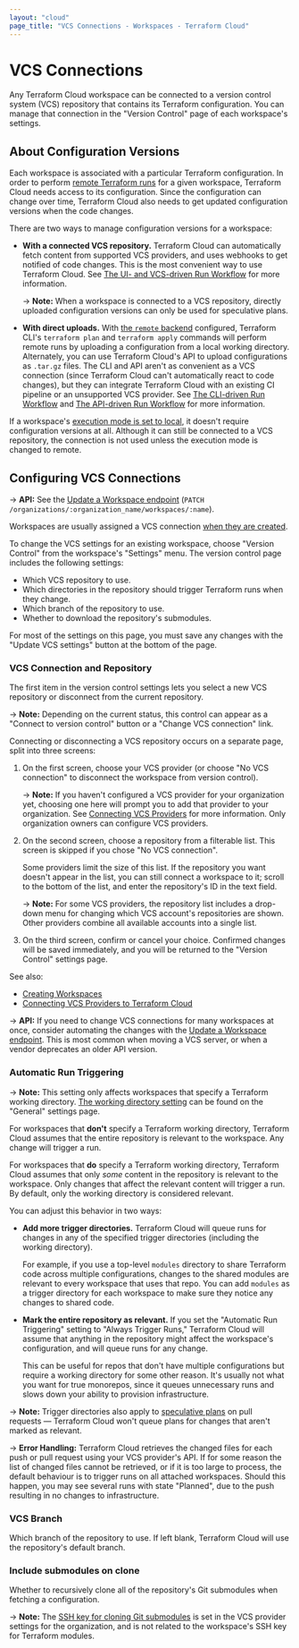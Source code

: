 ```yaml
---
layout: "cloud"
page_title: "VCS Connections - Workspaces - Terraform Cloud"
---
```


# VCS Connections

[remote operations]: ../run/index.html
[remote backend]: /docs/backends/types/remote.html
[execution mode]: ./settings.html#execution-mode

Any Terraform Cloud workspace can be connected to a version control system (VCS) repository that contains its Terraform configuration. You can manage that connection in the "Version Control" page of each workspace's settings.

## About Configuration Versions

Each workspace is associated with a particular Terraform configuration. In order to perform [remote Terraform runs][remote operations] for a given workspace, Terraform Cloud needs access to its configuration. Since the configuration can change over time, Terraform Cloud also needs to get updated configuration versions when the code changes.

There are two ways to manage configuration versions for a workspace:

- **With a connected VCS repository.** Terraform Cloud can automatically fetch content from supported VCS providers, and uses webhooks to get notified of code changes. This is the most convenient way to use Terraform Cloud. See [The UI- and VCS-driven Run Workflow](../run/ui.html) for more information.

    -> **Note:** When a workspace is connected to a VCS repository, directly uploaded configuration versions can only be used for speculative plans.
- **With direct uploads.** With [the `remote` backend][remote backend] configured, Terraform CLI's `terraform plan` and `terraform apply` commands will perform remote runs by uploading a configuration from a local working directory. Alternately, you can use Terraform Cloud's API to upload configurations as `.tar.gz` files. The CLI and API aren't as convenient as a VCS connection (since Terraform Cloud can't automatically react to code changes), but they can integrate Terraform Cloud with an existing CI pipeline or an unsupported VCS provider. See [The CLI-driven Run Workflow](../run/cli.html) and [The API-driven Run Workflow](../run/api.html) for more information.

If a workspace's [execution mode is set to local][execution mode], it doesn't require configuration versions at all. Although it can still be connected to a VCS repository, the connection is not used unless the execution mode is changed to remote.

## Configuring VCS Connections

-> **API:** See the [Update a Workspace endpoint](../api/workspaces.html#update-a-workspace) (`PATCH /organizations/:organization_name/workspaces/:name`).

Workspaces are usually assigned a VCS connection [when they are created](./creating.html).

To change the VCS settings for an existing workspace, choose "Version Control" from the workspace's "Settings" menu. The version control page includes the following settings:

- Which VCS repository to use.
- Which directories in the repository should trigger Terraform runs when they change.
- Which branch of the repository to use.
- Whether to download the repository's submodules.

For most of the settings on this page, you must save any changes with the "Update VCS settings" button at the bottom of the page.

### VCS Connection and Repository

The first item in the version control settings lets you select a new VCS repository or disconnect from the current repository.

-> **Note:** Depending on the current status, this control can appear as a "Connect to version control" button or a "Change VCS connection" link.

Connecting or disconnecting a VCS repository occurs on a separate page, split into three screens:

1. On the first screen, choose your VCS provider (or choose "No VCS connection" to disconnect the workspace from version control).

    -> **Note:** If you haven't configured a VCS provider for your organization yet, choosing one here will prompt you to add that provider to your organization. See [Connecting VCS Providers](../vcs/index.html) for more information. Only organization owners can configure VCS providers.

2. On the second screen, choose a repository from a filterable list. This screen is skipped if you chose "No VCS connection".

    Some providers limit the size of this list. If the repository you want doesn't appear in the list, you can still connect a workspace to it; scroll to the bottom of the list, and enter the repository's ID in the text field.

    -> **Note:** For some VCS providers, the repository list includes a drop-down menu for changing which VCS account's repositories are shown. Other providers combine all available accounts into a single list.

3. On the third screen, confirm or cancel your choice. Confirmed changes will be saved immediately, and you will be returned to the "Version Control" settings page.

See also:

- [Creating Workspaces](./creating.html)
- [Connecting VCS Providers to Terraform Cloud](../vcs/index.html)

-> **API:** If you need to change VCS connections for many workspaces at once, consider automating the changes with the [Update a Workspace endpoint](../api/workspaces.html#update-a-workspace). This is most common when moving a VCS server, or when a vendor deprecates an older API version.

### Automatic Run Triggering

-> **Note:** This setting only affects workspaces that specify a Terraform working directory. [The working directory setting](./settings.html#terraform-working-directory) can be found on the "General" settings page.

For workspaces that **don't** specify a Terraform working directory, Terraform Cloud assumes that the entire repository is relevant to the workspace. Any change will trigger a run.

For workspaces that **do** specify a Terraform working directory, Terraform Cloud assumes that only _some_ content in the repository is relevant to the workspace. Only changes that affect the relevant content will trigger a run. By default, only the working directory is considered relevant.

You can adjust this behavior in two ways:

- **Add more trigger directories.** Terraform Cloud will queue runs for changes in any of the specified trigger directories (including the working directory).

    For example, if you use a top-level `modules` directory to share Terraform code across multiple configurations, changes to the shared modules are relevant to every workspace that uses that repo. You can add `modules` as a trigger directory for each workspace to make sure they notice any changes to shared code.
- **Mark the entire repository as relevant.** If you set the "Automatic Run Triggering" setting to "Always Trigger Runs," Terraform Cloud will assume that anything in the repository might affect the workspace's configuration, and will queue runs for any change.

    This can be useful for repos that don't have multiple configurations but require a working directory for some other reason. It's usually not what you want for true monorepos, since it queues unnecessary runs and slows down your ability to provision infrastructure.

-> **Note:** Trigger directories also apply to [speculative plans](./index.html#speculative-plans) on pull requests — Terraform Cloud won't queue plans for changes that aren't marked as relevant.

-> **Error Handling:** Terraform Cloud retrieves the changed files for each push or pull request using your VCS provider's API. If for some reason the list of changed files cannot be retrieved, or if it is too large to process, the default behaviour is to trigger runs on all attached workspaces. Should this happen, you may see several runs with state "Planned", due to the push resulting in no changes to infrastructure.

### VCS Branch

Which branch of the repository to use. If left blank, Terraform Cloud will use the repository's default branch.

### Include submodules on clone

Whether to recursively clone all of the repository's Git submodules when fetching a configuration.

-> **Note:** The [SSH key for cloning Git submodules](../vcs/index.html#ssh-keys) is set in the VCS provider settings for the organization, and is not related to the workspace's SSH key for Terraform modules.
